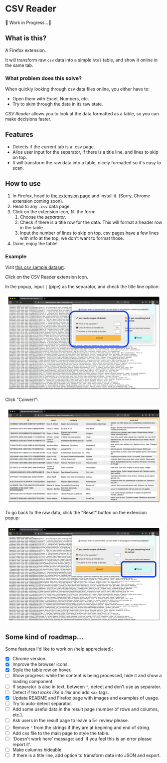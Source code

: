 # CSV Reader

🚧 Work in Progress...🚧

## What is this?

A Firefox extension.

It will transform raw `csv` data into a simple `html` table, and show it online in the same tab.

### What problem does this solve?

When quickly looking through csv data files online, you either have to:

- Open them with Excel, Numbers, etc.
- Try to skim through the data in its raw state.

_CSV Reader_ allows you to look at the data formatted as a table, so you can make decisions faster.

## Features

- Detects if the current tab is a .csv page.
- Allos user input for the separator, if there is a title line, and lines to skip on top.
- It will transform the raw data into a table, nicely formatted so it's easy to scan.

## How to use

1. In Firefox, head to [the extension page](https://addons.mozilla.org/addon/csv-reader/) and install it. (Sorry, Chrome extension coming soon).
2. Head to any `.csv` data page.
3. Click on the extension icon, fill the form:
   1. Choose the _separator_.
   2. Check if there is a title row for the data. This will format a header row in the table.
   3. Input the number of lines to skip on top. csv pages have a few lines with info at the top, we don't want to format those.
4. Done, enjoy the table!

### Example

Visit [this csv sample dataset](https://rubenvara.s3-eu-west-1.amazonaws.com/csv/dataNov-2-2020.csv).

Click on the CSV Reader extension icon.

In the popup, input `|` (pipe) as the separator, and check the title line option:

![Start](/docs/init.png)

Click "Convert":

![Converted](/docs/table.png)

To go back to the raw data, click the "Reset" button on the extension popup:

![Reset](/docs/reset.png)

## Some kind of roadmap...

Some features I'd like to work on (help appreciated):

- [x] Chrome version.
- [x] Improve the browser icons.
- [x] Style the table row on hover.
- [ ] Show progress: while the content is being processed, hide it and show a loading component.
- [ ] If separator is also in text, between `"`, detect and don't use as separator.
- [ ] Detect if text _looks like a link_ and add `<a>` tags.
- [x] Update README and Firefox page with images and examples of usage.
- [ ] Try to auto-detect separator.
- [ ] Add some useful data in the result page (number of rows and columns, etc.).
- [ ] Ask users in the result page to leave a 5⭐ review please.
- [ ] Remove `"` from the strings if they are at begining and end of string.
- [ ] Add css file to the main page to style the table.
- [ ] 'Doesn't work here' message: add 'if you feel this is an error please report it'.
- [ ] Make columns hideable.
- [ ] If there is a title line, add option to transform data into JSON and export.
